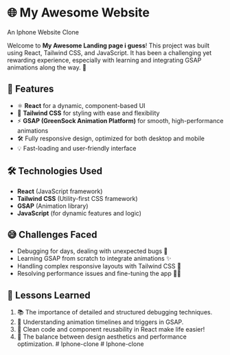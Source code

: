 # 🌐 My Awesome Website

An Iphone Website Clone

Welcome to **My Awesome Landing page i guess**! This project was built using React, Tailwind CSS, and JavaScript. It has been a challenging yet rewarding experience, especially with learning and integrating GSAP animations along the way. 🎉

## 🚀 Features

- ⚛️ **React** for a dynamic, component-based UI
- 🌈 **Tailwind CSS** for styling with ease and flexibility
- ⚡ **GSAP (GreenSock Animation Platform)** for smooth, high-performance animations
- 🛠️ Fully responsive design, optimized for both desktop and mobile
- 💡 Fast-loading and user-friendly interface

## 🛠️ Technologies Used

- **React** (JavaScript framework)
- **Tailwind CSS** (Utility-first CSS framework)
- **GSAP** (Animation library)
- **JavaScript** (for dynamic features and logic)

## 😅 Challenges Faced

- Debugging for days, dealing with unexpected bugs 🐛
- Learning GSAP from scratch to integrate animations ✨
- Handling complex responsive layouts with Tailwind CSS 📱
- Resolving performance issues and fine-tuning the app 🧑‍💻

## 📝 Lessons Learned

1. 📚 The importance of detailed and structured debugging techniques.
2. 🎨 Understanding animation timelines and triggers in GSAP.
3. 🧹 Clean code and component reusability in React make life easier!
4. 🎯 The balance between design aesthetics and performance optimization.
#   I p h o n e - c l o n e  
 #   I p h o n e - c l o n e  
 